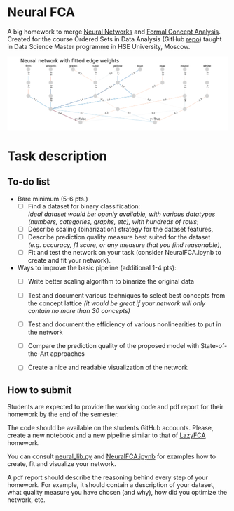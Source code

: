# Neural FCA

A big homework to merge [Neural Networks](https://en.wikipedia.org/wiki/Artificial_neural_network)
and [Formal Concept Analysis](https://en.wikipedia.org/wiki/Formal_concept_analysis).
Created for the course Ordered Sets in Data Analysis (GitHub [repo](https://github.com/EgorDudyrev/OSDA_course))
taught in Data Science Master programme in HSE University, Moscow. 

![Example of a network build upon Fruits dataset](https://github.com/EgorDudyrev/OSDA_course/blob/Autumn_2022/neural_fca/fitted_network.png)

# Task description

## To-do list
* Bare minimum (5-6 pts.)
  * [ ] Find a dataset for binary classification:\
  _Ideal dataset would be: openly available, with various datatypes (numbers, categories, graphs, etc), with hundreds of rows_;
  * [ ] Describe scaling (binarization) strategy for the dataset features,
  * [ ] Describe prediction quality measure best suited for the dataset\
  _(e.g. accuracy, f1 score, or any measure that you find reasonable)_,
  * [ ] Fit and test the network on your task
  (consider NeuralFCA.ipynb to create and fit your network).
* Ways to improve the basic pipeline (additional 1-4 pts):
  * [ ] Write better scaling algorithm to binarize the original data
  * [ ] Test and document various techniques to select best concepts from the concept lattice
  _(it would be great if your network will only contain no more than 30 concepts)_
  * [ ] Test and document the efficiency of various nonlinearities to put in the network
  * [ ] Compare the prediction quality of the proposed model with State-of-the-Art approaches
  * [ ] Create a nice and readable visualization of the network


## How to submit

Students are expected to provide the working code and pdf report for their homework by the end of the semester. 

The code should be available on the students GitHub accounts.
Please, create a new notebook and a new pipeline similar to that of
[LazyFCA](https://github.com/EgorDudyrev/OSDA_course/blob/Autumn_2022/lazy_fca) homework.

You can consult [neural_lib.py](https://github.com/EgorDudyrev/OSDA_course/blob/Autumn_2022/neural_fca/neural_lib.py)
and [NeuralFCA.ipynb](https://github.com/EgorDudyrev/OSDA_course/blob/Autumn_2022/neural_fca/NeuralFCA.ipynb) 
for examples how to create, fit and visualize your network.

A pdf report should describe the reasoning behind every step of your homework. For example,
it should contain a description of your dataset, what quality measure you have chosen (and why), 
how did you optimize the network, etc.
